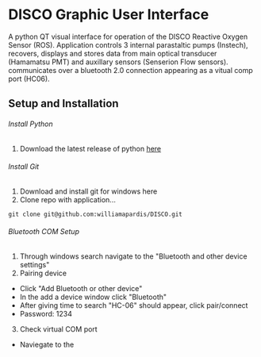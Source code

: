 # DISCO Graphic User Interface 
A python QT visual interface for operation of the DISCO Reactive Oxygen Sensor (ROS). Application controls 3 internal parastaltic pumps (Instech), recovers, displays and stores data from main optical transducer (Hamamatsu PMT) and auxillary sensors (Senserion Flow sensors). communicates over a bluetooth 2.0 connection appearing as a vitual comp port (HC06).
## Setup and Installation
###### Install Python
1. Download the latest release of python [here](https://www.python.org/downloads/)
###### Install Git
1. Download and install git for windows here
2. Clone repo with application...
```
git clone git@github.com:williamapardis/DISCO.git
```
###### Bluetooth COM Setup
1. Through windows search navigate to the "Bluetooth and other device settings"
2. Pairing device
- Click "Add Bluetooth or other device" 
- In the add a device window click "Bluetooth"
- After giving time to search "HC-06" should appear, click pair/connect
- Password: 1234
3. Check  virtual COM port
- Naviegate to the 